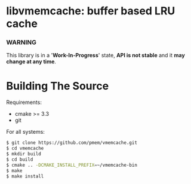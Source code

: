 libvmemcache: buffer based LRU cache
=======================================

### WARNING ###

This library is in a '**Work-In-Progress**' state,
**API is not stable** and it **may change at any time**.

# Building The Source #

Requirements:
- cmake >= 3.3
- git

For all systems:

```sh
$ git clone https://github.com/pmem/vmemcache.git
$ cd vmemcache
$ mkdir build
$ cd build
$ cmake .. -DCMAKE_INSTALL_PREFIX=~/vmemcache-bin
$ make
$ make install
```
